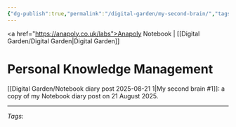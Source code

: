 ```yaml
---
{"dg-publish":true,"permalink":"/digital-garden/my-second-brain/","tags":["digital-garden"],"created":"2025-08-21T12:35:32.441+01:00","updated":"2025-08-21T23:03:05.577+01:00"}
---
```


<a href="https://anapoly.co.uk/labs">Anapoly Notebook</a> | [[Digital Garden/Digital Garden\|Digital Garden]] 

# Personal Knowledge Management

[[Digital Garden/Notebook diary post 2025-08-21 1\|My second brain #1]]: a copy of my Notebook diary post on 21 August 2025.


---
*Tags*: 